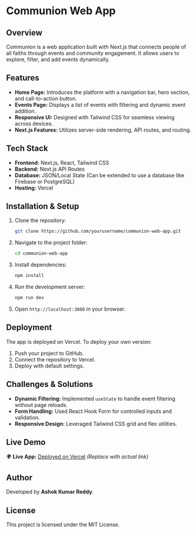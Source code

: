 # Communion Web App

## Overview
Communion is a web application built with Next.js that connects people of all faiths through events and community engagement. It allows users to explore, filter, and add events dynamically.

## Features
- **Home Page:** Introduces the platform with a navigation bar, hero section, and call-to-action button.
- **Events Page:** Displays a list of events with filtering and dynamic event addition.
- **Responsive UI:** Designed with Tailwind CSS for seamless viewing across devices.
- **Next.js Features:** Utilizes server-side rendering, API routes, and routing.

## Tech Stack
- **Frontend:** Next.js, React, Tailwind CSS
- **Backend:** Next.js API Routes
- **Database:** JSON/Local State (Can be extended to use a database like Firebase or PostgreSQL)
- **Hosting:** Vercel

## Installation & Setup
1. Clone the repository:
   ```sh
   git clone https://github.com/yourusername/communion-web-app.git
   ```
2. Navigate to the project folder:
   ```sh
   cd communion-web-app
   ```
3. Install dependencies:
   ```sh
   npm install
   ```
4. Run the development server:
   ```sh
   npm run dev
   ```
5. Open `http://localhost:3000` in your browser.

## Deployment
The app is deployed on Vercel. To deploy your own version:
1. Push your project to GitHub.
2. Connect the repository to Vercel.
3. Deploy with default settings.

## Challenges & Solutions
- **Dynamic Filtering:** Implemented `useState` to handle event filtering without page reloads.
- **Form Handling:** Used React Hook Form for controlled inputs and validation.
- **Responsive Design:** Leveraged Tailwind CSS grid and flex utilities.

## Live Demo
🌍 **Live App:** [Deployed on Vercel](#) *(Replace with actual link)*

## Author
Developed by **Ashok Kumar Reddy**.

## License
This project is licensed under the MIT License.

